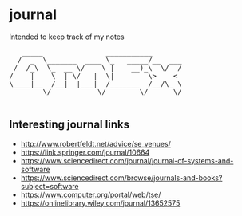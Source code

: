 # journal
Intended to keep track of my notes

<pre>
   _____               ___________
  /  _  \_______  ____ \_   _____/__  ___
 /  /_\  \_  __ \/    \ |    __)_\  \/  /
/    |    \  | \/   |  \|        \>    <
\____|__  /__|  |___|  /_______  /__/\_ \
        \/           \/        \/      \/

</pre>

## Interesting journal links
- http://www.robertfeldt.net/advice/se_venues/
- https://link.springer.com/journal/10664
- https://www.sciencedirect.com/journal/journal-of-systems-and-software
- https://www.sciencedirect.com/browse/journals-and-books?subject=software
- https://www.computer.org/portal/web/tse/
- https://onlinelibrary.wiley.com/journal/13652575
